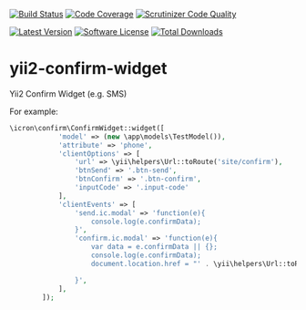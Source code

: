 [![Build Status](https://travis-ci.org/icron/yii2-confirm-widget.svg)](https://travis-ci.org/icron/yii2-confirm-widget)
[![Code Coverage](https://scrutinizer-ci.com/g/icron/yii2-confirm-widget/badges/coverage.png?b=master)](https://scrutinizer-ci.com/g/icron/yii2-confirm-widget/?branch=master)
[![Scrutinizer Code Quality](https://scrutinizer-ci.com/g/icron/yii2-confirm-widget/badges/quality-score.png?b=master)](https://scrutinizer-ci.com/g/icron/yii2-confirm-widget/?branch=master)

[![Latest Version](https://img.shields.io/github/tag/icron/yii2-confirm-widget.svg?style=flat-square&label=release)](https://github.com/icron/yii2-confirm-widget/tags)
[![Software License](https://img.shields.io/badge/license-BSD-brightgreen.svg?style=flat-square)](LICENSE.md)
[![Total Downloads](https://img.shields.io/packagist/dt/icron/yii2-confirm-widget.svg?style=flat-square)](https://packagist.org/packages/icron/yii2-confirm-widget)

# yii2-confirm-widget
Yii2 Confirm Widget (e.g. SMS)

For example:
```php
\icron\confirm\ConfirmWidget::widget([
            'model' => (new \app\models\TestModel()),
            'attribute' => 'phone',
            'clientOptions' => [
                'url' => \yii\helpers\Url::toRoute('site/confirm'),
                'btnSend' => '.btn-send',
                'btnConfirm' => '.btn-confirm',
                'inputCode' => '.input-code'
            ],
            'clientEvents' => [
                'send.ic.modal' => 'function(e){
                    console.log(e.confirmData);
                }',
                'confirm.ic.modal' => 'function(e){
                    var data = e.confirmData || {};
                    console.log(e.confirmData);
                    document.location.href = "' . \yii\helpers\Url::toRoute('site/private') . '";

                }',
            ],
        ]); 
```